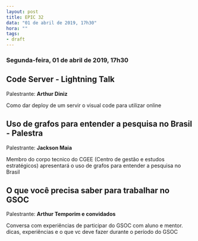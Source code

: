 ```yaml
---
layout: post
title: EPIC 32
data: "01 de abril de 2019, 17h30"
hora: ""
tags:
- draft
---
```


### Segunda-feira, 01 de abril de 2019, 17h30

## Code Server - Lightning Talk
Palestrante: **Arthur Diniz**

Como dar deploy de um servir o visual code para utilizar online



## Uso de grafos para entender a pesquisa no Brasil - Palestra
Palestrante: **Jackson Maia**

Membro do corpo tecnico do CGEE (Centro de gestão e estudos estratégicos) apresentará o uso de grafos para entender a pesquisa no Brasil 

## O que você precisa saber para trabalhar no GSOC
Palestrante: **Arthur Temporim e convidados**

Conversa com experiências de participar do GSOC com aluno e mentor. dicas, experiências e o que vc deve fazer durante o período do GSOC







